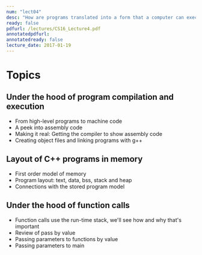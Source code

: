 ```yaml
---
num: "lect04"
desc: "How are programs translated into a form that a computer can execute?"
ready: false
pdfurl: /lectures/CS16_Lecture4.pdf
annotatedpdfurl: 
annotatedready: false
lecture_date: 2017-01-19 
---
```


# Topics
 
## Under the hood of program compilation and execution
* From high-level programs to machine code
* A peek into assembly code
* Making it real: Getting the compiler to show assembly code
* Creating object files and linking programs with g++

## Layout of C++ programs in memory
* First order model of memory
* Program layout: text, data, bss, stack and heap
* Connections with the stored program model

## Under the hood of function calls
* Function calls use the run-time stack, we'll see how and why that's important
* Review of pass by value
* Passing parameters to functions by value
* Passing parameters to main





